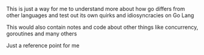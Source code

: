 This is just a way for me to understand more about how go differs
from other languages and test out its own quirks and idiosyncracies on Go Lang

This would also contain notes and code about other things like concurrency, goroutines and many others

Just a reference point for me
